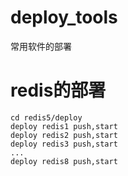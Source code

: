 # deploy_tools
常用软件的部署

# redis的部署
```shell
cd redis5/deploy
deploy redis1 push,start 
deploy redis2 push,start
deploy redis3 push,start
...
deploy redis8 push,start
```
